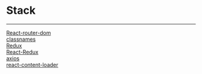 # Stack

<hr>

[React-router-dom](https://github.com/ReactTraining/react-router/tree/master/packages/react-router-dom)
<br>
[classnames](https://github.com/JedWatson/classnames#readme)
<br>
[Redux](https://github.com/reduxjs/redux)
<br>
[React-Redux](https://github.com/reduxjs/react-redux)
<br>
[axios](https://github.com/axios/axios)
<br>
[react-content-loader](https://github.com/danilowoz/react-content-loader)
